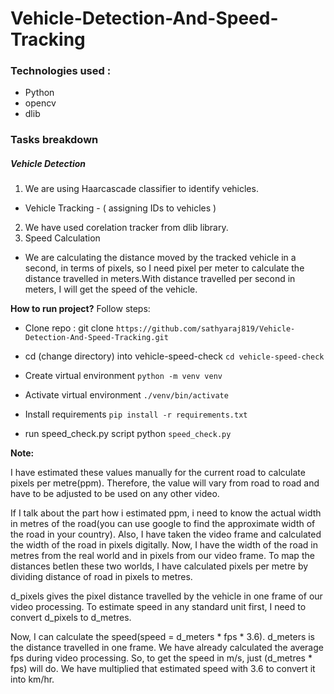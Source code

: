 # Vehicle-Detection-And-Speed-Tracking

### Technologies used :
- Python
- opencv
- dlib

### Tasks breakdown

##### Vehicle Detection
1. We are using Haarcascade classifier to identify vehicles.
  - Vehicle Tracking - ( assigning IDs to vehicles )
2. We have used corelation tracker from dlib library.
3. Speed Calculation
  - We are calculating the distance moved by the tracked vehicle in a second, in terms of pixels, so I need pixel per meter to calculate the distance travelled in meters.With distance travelled per second in meters, I will get the speed of the vehicle.

**How to run project?**
Follow steps:

- Clone repo : git clone `https://github.com/sathyaraj819/Vehicle-Detection-And-Speed-Tracking.git`

- cd (change directory) into vehicle-speed-check `cd vehicle-speed-check`

- Create virtual environment `python -m venv venv`

- Activate virtual environment `./venv/bin/activate`

- Install requirements `pip install -r requirements.txt`

- run speed_check.py script python `speed_check.py`

**Note:**

I have estimated these values manually for the current road to calculate pixels per metre(ppm). Therefore, the value will vary from road to road and have to be adjusted to be used on any other video.

If I talk about the part how i estimated ppm, i need to know the actual width in metres of the road(you can use google to find the approximate width of the road in your country). Also, I have taken the video frame and calculated the width of the road in pixels digitally. Now, I have the width of the road in metres from the real world and in pixels from our video frame. To map the distances betIen these two worlds, I have calculated pixels per metre by dividing distance of road in pixels to metres.

d_pixels gives the pixel distance travelled by the vehicle in one frame of our video processing. To estimate speed in any standard unit first, I need to convert d_pixels to d_metres.

Now, I can calculate the speed(speed = d_meters * fps * 3.6). d_meters is the distance travelled in one frame. We have already calculated the average fps during video processing. So, to get the speed in m/s, just (d_metres * fps) will do. We have multiplied that estimated speed with 3.6 to convert it into km/hr.
